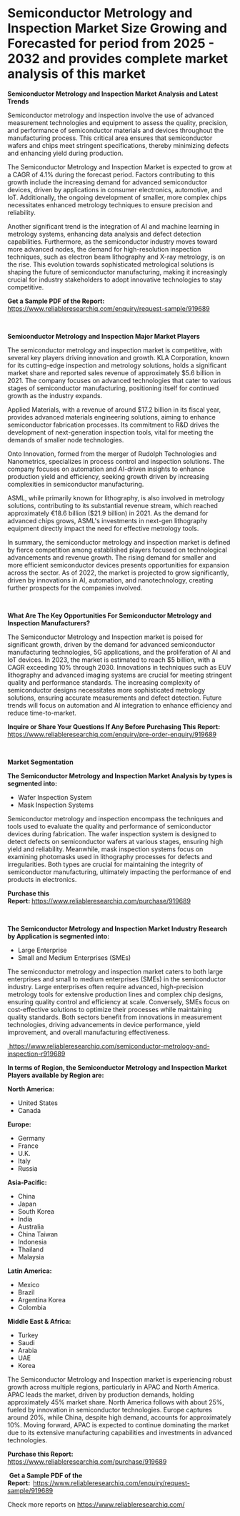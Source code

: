 <p><h1>Semiconductor Metrology and Inspection Market Size Growing and Forecasted for period from 2025 - 2032 and provides complete market analysis of this market</h1></p><p><strong>Semiconductor Metrology and Inspection Market Analysis and Latest Trends</strong></p>
<p><p>Semiconductor metrology and inspection involve the use of advanced measurement technologies and equipment to assess the quality, precision, and performance of semiconductor materials and devices throughout the manufacturing process. This critical area ensures that semiconductor wafers and chips meet stringent specifications, thereby minimizing defects and enhancing yield during production.</p><p>The Semiconductor Metrology and Inspection Market is expected to grow at a CAGR of 4.1% during the forecast period. Factors contributing to this growth include the increasing demand for advanced semiconductor devices, driven by applications in consumer electronics, automotive, and IoT. Additionally, the ongoing development of smaller, more complex chips necessitates enhanced metrology techniques to ensure precision and reliability.</p><p>Another significant trend is the integration of AI and machine learning in metrology systems, enhancing data analysis and defect detection capabilities. Furthermore, as the semiconductor industry moves toward more advanced nodes, the demand for high-resolution inspection techniques, such as electron beam lithography and X-ray metrology, is on the rise. This evolution towards sophisticated metrological solutions is shaping the future of semiconductor manufacturing, making it increasingly crucial for industry stakeholders to adopt innovative technologies to stay competitive.</p></p>
<p><strong>Get a Sample PDF of the Report:&nbsp;</strong> <a href="https://www.reliableresearchiq.com/enquiry/request-sample/919689?utm_campaign=1950&utm_medium=2&utm_source=Github&utm_content=ia&utm_term=11022025&utm_id=semiconductor-metrology-and-inspection">https://www.reliableresearchiq.com/enquiry/request-sample/919689</a></p>
<p>&nbsp;</p>
<p><strong>Semiconductor Metrology and Inspection Major Market Players</strong></p>
<p><p>The semiconductor metrology and inspection market is competitive, with several key players driving innovation and growth. KLA Corporation, known for its cutting-edge inspection and metrology solutions, holds a significant market share and reported sales revenue of approximately $5.6 billion in 2021. The company focuses on advanced technologies that cater to various stages of semiconductor manufacturing, positioning itself for continued growth as the industry expands.</p><p>Applied Materials, with a revenue of around $17.2 billion in its fiscal year, provides advanced materials engineering solutions, aiming to enhance semiconductor fabrication processes. Its commitment to R&D drives the development of next-generation inspection tools, vital for meeting the demands of smaller node technologies.</p><p>Onto Innovation, formed from the merger of Rudolph Technologies and Nanometrics, specializes in process control and inspection solutions. The company focuses on automation and AI-driven insights to enhance production yield and efficiency, seeking growth driven by increasing complexities in semiconductor manufacturing.</p><p>ASML, while primarily known for lithography, is also involved in metrology solutions, contributing to its substantial revenue stream, which reached approximately €18.6 billion ($21.9 billion) in 2021. As the demand for advanced chips grows, ASML's investments in next-gen lithography equipment directly impact the need for effective metrology tools.</p><p>In summary, the semiconductor metrology and inspection market is defined by fierce competition among established players focused on technological advancements and revenue growth. The rising demand for smaller and more efficient semiconductor devices presents opportunities for expansion across the sector. As of 2022, the market is projected to grow significantly, driven by innovations in AI, automation, and nanotechnology, creating further prospects for the companies involved.</p></p>
<p>&nbsp;</p>
<p><strong>What Are The Key Opportunities For Semiconductor Metrology and Inspection Manufacturers?</strong></p>
<p><p>The Semiconductor Metrology and Inspection market is poised for significant growth, driven by the demand for advanced semiconductor manufacturing technologies, 5G applications, and the proliferation of AI and IoT devices. In 2023, the market is estimated to reach $5 billion, with a CAGR exceeding 10% through 2030. Innovations in techniques such as EUV lithography and advanced imaging systems are crucial for meeting stringent quality and performance standards. The increasing complexity of semiconductor designs necessitates more sophisticated metrology solutions, ensuring accurate measurements and defect detection. Future trends will focus on automation and AI integration to enhance efficiency and reduce time-to-market.</p></p>
<p><strong>Inquire or Share Your Questions If Any Before Purchasing This Report:</strong> <a href="https://www.reliableresearchiq.com/enquiry/pre-order-enquiry/919689?utm_campaign=1950&utm_medium=2&utm_source=Github&utm_content=ia&utm_term=11022025&utm_id=semiconductor-metrology-and-inspection">https://www.reliableresearchiq.com/enquiry/pre-order-enquiry/919689</a></p>
<p>&nbsp;</p>
<p><strong>Market Segmentation</strong></p>
<p><strong>The Semiconductor Metrology and Inspection Market Analysis by types is segmented into:</strong></p>
<p><ul><li>Wafer Inspection System</li><li>Mask Inspection Systems</li></ul></p>
<p><p>Semiconductor metrology and inspection encompass the techniques and tools used to evaluate the quality and performance of semiconductor devices during fabrication. The wafer inspection system is designed to detect defects on semiconductor wafers at various stages, ensuring high yield and reliability. Meanwhile, mask inspection systems focus on examining photomasks used in lithography processes for defects and irregularities. Both types are crucial for maintaining the integrity of semiconductor manufacturing, ultimately impacting the performance of end products in electronics.</p></p>
<p><strong>Purchase this Report:&nbsp;</strong><a href="https://www.reliableresearchiq.com/purchase/919689?utm_campaign=1950&utm_medium=2&utm_source=Github&utm_content=ia&utm_term=11022025&utm_id=semiconductor-metrology-and-inspection">https://www.reliableresearchiq.com/purchase/919689</a></p>
<p>&nbsp;</p>
<p><strong>The Semiconductor Metrology and Inspection Market Industry Research by Application is segmented into:</strong></p>
<p><ul><li>Large Enterprise</li><li>Small and Medium Enterprises (SMEs)</li></ul></p>
<p><p>The semiconductor metrology and inspection market caters to both large enterprises and small to medium enterprises (SMEs) in the semiconductor industry. Large enterprises often require advanced, high-precision metrology tools for extensive production lines and complex chip designs, ensuring quality control and efficiency at scale. Conversely, SMEs focus on cost-effective solutions to optimize their processes while maintaining quality standards. Both sectors benefit from innovations in measurement technologies, driving advancements in device performance, yield improvement, and overall manufacturing effectiveness.</p></p>
<p><a href="https://www.reliableresearchiq.com/semiconductor-metrology-and-inspection-r919689?utm_campaign=1950&utm_medium=2&utm_source=Github&utm_content=ia&utm_term=11022025&utm_id=semiconductor-metrology-and-inspection">&nbsp;https://www.reliableresearchiq.com/semiconductor-metrology-and-inspection-r919689</a></p>
<p><strong>In terms of Region, the Semiconductor Metrology and Inspection Market Players available by Region are:</strong></p>
<p>
    <p> <strong> North America: </strong>
        <ul>
            <li>United States</li>
            <li>Canada</li>
        </ul>
        </p> 
    <p> <strong> Europe: </strong>
        <ul>
            <li>Germany</li>
            <li>France</li>
            <li>U.K.</li>
            <li>Italy</li>
            <li>Russia</li>
        </ul>
        </p> 
    <p> <strong> Asia-Pacific: </strong>
        <ul>
            <li>China</li>
            <li>Japan</li>
            <li>South Korea</li>
            <li>India</li>
            <li>Australia</li>
            <li>China Taiwan</li>
            <li>Indonesia</li>
            <li>Thailand</li>
            <li>Malaysia</li>
        </ul>
        </p> 
    <p> <strong> Latin America: </strong>
        <ul>
            <li>Mexico</li>
            <li>Brazil</li>
            <li>Argentina Korea</li>
            <li>Colombia</li>
        </ul>
        </p> 
    <p> <strong> Middle East & Africa: </strong>
        <ul>
            <li>Turkey</li>
            <li>Saudi</li>
            <li>Arabia</li>
            <li>UAE</li>
            <li>Korea</li>
        </ul>
    </p>
    </p>
<p><p>The Semiconductor Metrology and Inspection market is experiencing robust growth across multiple regions, particularly in APAC and North America. APAC leads the market, driven by production demands, holding approximately 45% market share. North America follows with about 25%, fueled by innovation in semiconductor technologies. Europe captures around 20%, while China, despite high demand, accounts for approximately 10%. Moving forward, APAC is expected to continue dominating the market due to its extensive manufacturing capabilities and investments in advanced technologies.</p></p>
<p><strong>Purchase this Report: </strong><a href="https://www.reliableresearchiq.com/purchase/919689?utm_campaign=1950&utm_medium=2&utm_source=Github&utm_content=ia&utm_term=11022025&utm_id=semiconductor-metrology-and-inspection">https://www.reliableresearchiq.com/purchase/919689</a></p>
<p>&nbsp;<strong>Get a Sample PDF of the Report:&nbsp;&nbsp;</strong><a href="https://www.reliableresearchiq.com/enquiry/request-sample/919689?utm_campaign=1950&utm_medium=2&utm_source=Github&utm_content=ia&utm_term=11022025&utm_id=semiconductor-metrology-and-inspection">https://www.reliableresearchiq.com/enquiry/request-sample/919689</a></p>
<p><strong></strong></p>
<p>Check more reports on <a href="https://www.reliableresearchiq.com/?utm_campaign=1950&utm_medium=2&utm_source=Github&utm_content=ia&utm_term=11022025&utm_id=semiconductor-metrology-and-inspection">https://www.reliableresearchiq.com/</a></p>